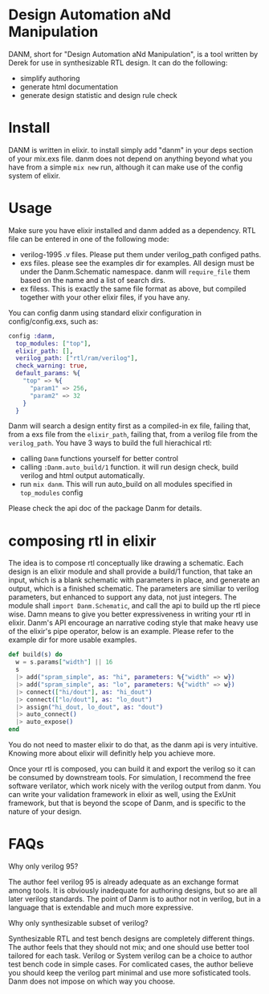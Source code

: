 Design Automation aNd Manipulation
==================================

DANM, short for "Design Automation aNd Manipulation", is a tool written by Derek for use in synthesizable RTL design. It can do the following:

 * simplify authoring
 * generate html documentation
 * generate design statistic and design rule check

# Install #

DANM is written in elixir. to install simply add "danm" in your deps section of your mix.exs file. danm does not depend on anything beyond what you have from a simple `mix new` run, although it can make use of the config system of elixir.

# Usage #
Make sure you have elixir installed and danm added as a dependency. RTL file can be entered in one of the following mode:

 * verilog-1995 .v files. Please put them under verilog_path configed paths.
 * exs files. please see the examples dir for examples. All design must be under the Danm.Schematic namespace. danm will `require_file` them based on the name and a list of search dirs.
 * ex filess. This is exactly the same file format as above, but compiled together with your other elixir files, if you have any.

You can config danm using standard elixir configuration in config/config.exs, such as:

``` elixir
config :danm,
  top_modules: ["top"],
  elixir_path: [],
  verilog_path: ["rtl/ram/verilog"],
  check_warning: true,
  default_params: %{
    "top" => %{
      "param1" => 256,
      "param2" => 32
    }
  }
```

Danm will search a design entity first as a compiled-in ex file, failing that, from a exs file from the `elixir_path`, failing that, from a verilog file from the `verilog_path`. You have 3 ways to build the full hierachical rtl:

 * calling `Danm` functions yourself for better control
 * calling `:Danm.auto_build/1` function. it will run design check, build verilog and html output automatically. 
 * run `mix danm`. This will run auto_build on all modules specified in `top_modules` config

Please check the api doc of the package Danm for details.

# composing rtl in elixir #

The idea is to compose rtl conceptually like drawing a schematic. Each design is an elixir module and shall provide a build/1 function, that take an input, which is a blank schematic with parameters in place, and generate an output, which is a finished schematic. The parameters are similiar to verilog parameters, but enhanced to support any data, not just integers. The module shall `import Danm.Schematic`,  and call the api to build up the rtl piece wise. Damn means to give you better expressiveness in writing your rtl in elixir. Danm's API encourage an narrative coding style that make heavy use of the elixir's pipe operator, below is an example. Please refer to the example dir for more usable examples. 

``` elixir
def build(s) do
  w = s.params["width"] || 16
  s
  |> add("spram_simple", as: "hi", parameters: %{"width" => w})
  |> add("spram_simple", as: "lo", parameters: %{"width" => w})
  |> connect(["hi/dout"], as: "hi_dout")
  |> connect(["lo/dout"], as: "lo_dout")
  |> assign("hi_dout, lo_dout", as: "dout")
  |> auto_connect()
  |> auto_expose()
end
```

You do not need to master elixir to do that, as the danm api is very intuitive. Knowing more about elixir will definitly help you achieve more.

Once your rtl is composed, you can build it and export the verilog so it can be consumed by downstream tools. For simulation, I recommend the free software verilator, which work nicely with the verilog output from danm. You can write your validation framework in elixir as well, using the ExUnit framework, but that is beyond the scope of Danm, and is specific to the nature of your design.

# FAQs #

Why only verilog 95?

The author feel verilog 95 is already adequate as an exchange format among tools. It is obviously inadequate for authoring designs, but so are all later verilog standards. The point of Danm is to author not in verilog, but in a language that is extendable and much more expressive.

Why only synthesizable subset of verilog?

Synthesizable RTL and test bench designs are completely different things. The author feels that they should not mix; and one should use better tool tailored for each task. Verilog or System verilog can be a choice to author test bench code in simple cases. For comlicated cases, the author believe you should keep the verilog part minimal and use more sofisticated tools. Danm does not impose on which way you choose.

